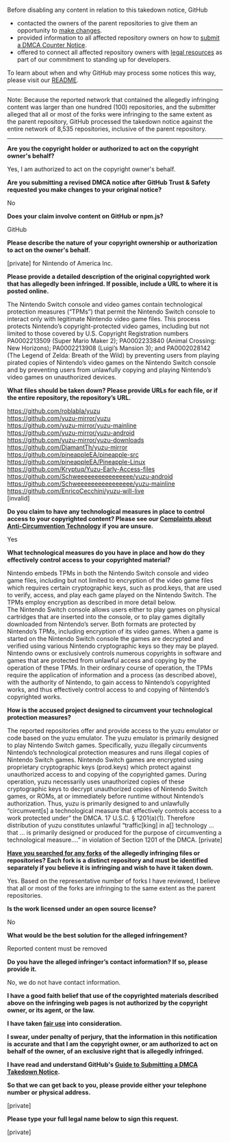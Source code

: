 Before disabling any content in relation to this takedown notice, GitHub
- contacted the owners of the parent repositories to give them an opportunity to [make changes](https://docs.github.com/en/github/site-policy/dmca-takedown-policy#a-how-does-this-actually-work).
- provided information to all affected repository owners on how to [submit a DMCA Counter Notice](https://docs.github.com/en/articles/guide-to-submitting-a-dmca-counter-notice).
- offered to connect all affected repository owners with [legal resources](https://github.blog/2020-11-16-standing-up-for-developers-youtube-dl-is-back/#developer-defense-fund) as part of our commitment to standing up for developers.

To learn about when and why GitHub may process some notices this way, please visit our [README](https://github.com/github/dmca/blob/master/README.md#anatomy-of-a-takedown-notice).

---

Note: Because the reported network that contained the allegedly infringing content was larger than one hundred (100) repositories, and the submitter alleged that all or most of the forks were infringing to the same extent as the parent repository, GitHub processed the takedown notice against the entire network of 8,535 repositories, inclusive of the parent repository. 

---

**Are you the copyright holder or authorized to act on the copyright owner's behalf?**

Yes, I am authorized to act on the copyright owner's behalf.

**Are you submitting a revised DMCA notice after GitHub Trust & Safety requested you make changes to your original notice?**

No

**Does your claim involve content on GitHub or npm.js?**

GitHub

**Please describe the nature of your copyright ownership or authorization to act on the owner's behalf.**

[private] for Nintendo of America Inc.

**Please provide a detailed description of the original copyrighted work that has allegedly been infringed. If possible, include a URL to where it is posted online.**

The Nintendo Switch console and video games contain technological protection measures (“TPMs”) that permit the Nintendo Switch console to interact only with legitimate Nintendo video game files. This process protects Nintendo’s copyright-protected video games, including but not limited to those covered by U.S. Copyright Registration numbers PA0002213509 (Super Mario Maker 2); PA0002233840 (Animal Crossing: New Horizons); PA0002213908 (Luigi’s Mansion 3); and PA0002028142 (The Legend of Zelda: Breath of the Wild) by preventing users from playing pirated copies of Nintendo’s video games on the Nintendo Switch console and by preventing users from unlawfully copying and playing Nintendo’s video games on unauthorized devices.

**What files should be taken down? Please provide URLs for each file, or if the entire repository, the repository’s URL.**

https://github.com/roblabla/yuzu  
https://github.com/yuzu-mirror/yuzu  
https://github.com/yuzu-mirror/yuzu-mainline  
https://github.com/yuzu-mirror/yuzu-android  
https://github.com/yuzu-mirror/yuzu-downloads  
https://github.com/DiamantTh/yuzu-mirror  
https://github.com/pineappleEA/pineapple-src  
https://github.com/pineappleEA/Pineapple-Linux  
https://github.com/Kryptuq/Yuzu-Early-Access-files  
https://github.com/Schweeeeeeeeeeeeeeee/yuzu-android  
https://github.com/Schweeeeeeeeeeeeeeee/yuzu-mainline  
https://github.com/EnricoCecchini/yuzu-will-live  
[invalid]

**Do you claim to have any technological measures in place to control access to your copyrighted content? Please see our <a href="https://docs.github.com/articles/guide-to-submitting-a-dmca-takedown-notice#complaints-about-anti-circumvention-technology">Complaints about Anti-Circumvention Technology</a> if you are unsure.**

Yes

**What technological measures do you have in place and how do they effectively control access to your copyrighted material?**

Nintendo embeds TPMs in both the Nintendo Switch console and video game files, including but not limited to encryption of the video game files which requires certain cryptographic keys, such as prod.keys, that are used to verify, access, and play each game played on the Nintendo Switch. The TPMs employ encryption as described in more detail below.  
The Nintendo Switch console allows users either to play games on physical cartridges that are inserted into the console, or to play games digitally downloaded from Nintendo’s server. Both formats are protected by Nintendo’s TPMs, including encryption of its video games. When a game is started on the Nintendo Switch console the games are decrypted and verified using various Nintendo cryptographic keys so they may be played. Nintendo owns or exclusively controls numerous copyrights in software and games that are protected from unlawful access and copying by the operation of these TPMs. In their ordinary course of operation, the TPMs require the application of information and a process (as described above), with the authority of Nintendo, to gain access to Nintendo’s copyrighted works, and thus effectively control access to and copying of Nintendo’s copyrighted works.

**How is the accused project designed to circumvent your technological protection measures?**

The reported repositories offer and provide access to the yuzu emulator or code based on the yuzu emulator. The yuzu emulator is primarily designed to play Nintendo Switch games. Specifically, yuzu illegally circumvents Nintendo’s technological protection measures and runs illegal copies of Nintendo Switch games. Nintendo Switch games are encrypted using proprietary cryptographic keys (prod.keys) which protect against unauthorized access to and copying of the copyrighted games. During operation, yuzu necessarily uses unauthorized copies of these cryptographic keys to decrypt unauthorized copies of Nintendo Switch games, or ROMs, at or immediately before runtime without Nintendo’s authorization. Thus, yuzu is primarily designed to and unlawfully “circumvent[s] a technological measure that effectively controls access to a work protected under” the DMCA. 17 U.S.C. § 1201(a)(1). Therefore distribution of yuzu constitutes unlawful “traffic[king] in a[] technology ... that ... is primarily designed or produced for the purpose of circumventing a technological measure....” in violation of Section 1201 of the DMCA. [private]

**<a href="https://docs.github.com/articles/dmca-takedown-policy#b-what-about-forks-or-whats-a-fork">Have you searched for any forks</a> of the allegedly infringing files or repositories? Each fork is a distinct repository and must be identified separately if you believe it is infringing and wish to have it taken down.**

Yes. Based on the representative number of forks I have reviewed, I believe that all or most of the forks are infringing to the same extent as the parent repositories.

**Is the work licensed under an open source license?**

No

**What would be the best solution for the alleged infringement?**

Reported content must be removed

**Do you have the alleged infringer’s contact information? If so, please provide it.**

No, we do not have contact information.

**I have a good faith belief that use of the copyrighted materials described above on the infringing web pages is not authorized by the copyright owner, or its agent, or the law.**

**I have taken <a href="https://www.lumendatabase.org/topics/22">fair use</a> into consideration.**

**I swear, under penalty of perjury, that the information in this notification is accurate and that I am the copyright owner, or am authorized to act on behalf of the owner, of an exclusive right that is allegedly infringed.**

**I have read and understand GitHub's <a href="https://docs.github.com/articles/guide-to-submitting-a-dmca-takedown-notice/">Guide to Submitting a DMCA Takedown Notice</a>.**

**So that we can get back to you, please provide either your telephone number or physical address.**

[private]

**Please type your full legal name below to sign this request.**

[private]

